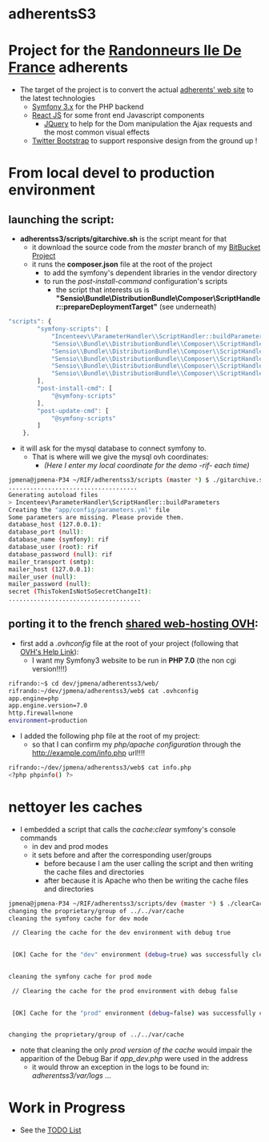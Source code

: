 adherentsS3
===========

# Project for the [Randonneurs Ile De France](http://rifrando.asso.fr/) adherents

* The target of the project is to convert the actual [adherents' web site](http://adh.rifrando.asso.fr/users/login) to the latest technologies
  * [Symfony 3.x](https://symfony.com/download) for the PHP backend
  * [React JS](https://facebook.github.io/react/) for some front end Javascript components
    * [JQuery](http://jquery.com/) to help for the Dom manipulation the Ajax requests and the most common visual effects
  * [Twitter Bootstrap](http://getbootstrap.com/) to support responsive design from the ground up !

# From local devel to production environment

## launching the script:

* __adherentss3/scripts/gitarchive.sh__ is the script meant for that
  * it download the source code from the _master_ branch of my [BitBucket Project](https://bitbucket.org/javaskater/adherentss3)
  * it runs the __composer.json__ file at the root of the project
    * to add the symfony's dependent libraries in the vendor directory
    * to run the _post-install-command_ configuration's scripts
      * the script that interests us is __"Sensio\\Bundle\\DistributionBundle\\Composer\\ScriptHandler::prepareDeploymentTarget"__ (see underneath)
``` javascript
"scripts": {
        "symfony-scripts": [
            "Incenteev\\ParameterHandler\\ScriptHandler::buildParameters",
            "Sensio\\Bundle\\DistributionBundle\\Composer\\ScriptHandler::buildBootstrap",
            "Sensio\\Bundle\\DistributionBundle\\Composer\\ScriptHandler::clearCache",
            "Sensio\\Bundle\\DistributionBundle\\Composer\\ScriptHandler::installAssets",
            "Sensio\\Bundle\\DistributionBundle\\Composer\\ScriptHandler::installRequirementsFile",
            "Sensio\\Bundle\\DistributionBundle\\Composer\\ScriptHandler::prepareDeploymentTarget"
        ],
        "post-install-cmd": [
            "@symfony-scripts"
        ],
        "post-update-cmd": [
            "@symfony-scripts"
        ]
    },
```

* it will ask for the mysql database to connect symfony to.
  * That is where will we give the mysql ovh coordinates:
    * _(Here I enter my local coordinate for the demo -rif- each time)_

``` bash
jpmena@jpmena-P34 ~/RIF/adherentss3/scripts (master *) $ ./gitarchive.sh
....................................
Generating autoload files
> Incenteev\ParameterHandler\ScriptHandler::buildParameters
Creating the "app/config/parameters.yml" file
Some parameters are missing. Please provide them.
database_host (127.0.0.1):
database_port (null):
database_name (symfony): rif
database_user (root): rif
database_password (null): rif
mailer_transport (smtp):
mailer_host (127.0.0.1):
mailer_user (null):
mailer_password (null):
secret (ThisTokenIsNotSoSecretChangeIt):
.....................................
```

## porting it to the french [shared web-hosting OVH](https://www.ovh.com/fr/hebergement-web/hebergement-pro.xml):

* first add a _.ovhconfig_ file at the root of your project (following that [OVH's Help Link](https://docs.ovh.com/fr/fr/web/hosting/configurer-le-php-sur-son-hebergement-web-mutu-2014/)):
  * I want my Symfony3 website to be run in __PHP 7.0__ (the non cgi version!!!!)

``` bash
rifrando:~$ cd dev/jpmena/adherentss3/web/
rifrando:~/dev/jpmena/adherentss3/web$ cat .ovhconfig
app.engine=php
app.engine.version=7.0
http.firewall=none
environment=production
```
* I added the following php file at the root of my project:
  * so that I can confirm my _php/apache configuration_ through the http://example.com/info.php url!!!!

``` bash
rifrando:~/dev/jpmena/adherentss3/web$ cat info.php
<?php phpinfo() ?>
```

# nettoyer les caches

* I embedded a script that calls the _cache:clear_ symfony's console commands
  * in dev and prod modes
  * it sets before and after the corresponding user/groups
    * before because I am the user calling the script and then writing the cache files and directories
    * after because it is Apache who then be writing the cache files and directories

``` bash
jpmena@jpmena-P34 ~/RIF/adherentss3/scripts/dev (master *) $ ./clearCache.sh 
changing the proprietary/group of ../../var/cache
cleaning the symfony cache for dev mode

 // Clearing the cache for the dev environment with debug true                                                          

                                                                                                                        
 [OK] Cache for the "dev" environment (debug=true) was successfully cleared.                                            
                                                                                                                        

cleaning the symfony cache for prod mode

 // Clearing the cache for the prod environment with debug false                                                        

                                                                                                                        
 [OK] Cache for the "prod" environment (debug=false) was successfully cleared.                                          
                                                                                                                        

changing the proprietary/group of ../../var/cache
```

* note that cleaning the only _prod version of the cache_ would impair the apparition of the Debug Bar if  _app_dev.php_ were used in the address
  * it would throw an exception in the logs to be found in: _adherentss3/var/logs_ ...

# Work in Progress

* See the [TODO List](docs/TODO.md)
